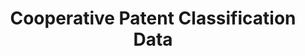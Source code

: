 ---
layout: default
bigquery: https://console.cloud.google.com/bigquery?p=patents-public-data&d=cpc&page=dataset
citation: '“Cooperative Patent Classification” by the EPO and USPTO, for public use. '
contributors: EPO, USPTO
cost: None
description: Cooperative Patent Classification Data contains the scheme and definitions
  of the Cooperative Patent Classification system for classifying patent documents.
  The CPC is the result of a partnership between the EPO and the USPTO in their joint
  effort to develop a common, internationally compatible classification system for
  technical documents, in particular patent publications, which will be used by both
  offices in the patent granting process
documentation: https://www.cooperativepatentclassification.org/cpcSchemeAndDefinitions
last_edit: Mon, 04 Apr 2022 19:07:06 GMT
location: https://www.cooperativepatentclassification.org/index
maintained_by: USPTO, EPO
schema_fields: '[''title_part'', ''date_revised'', ''sizeCache'', ''notAllocatable'',
  ''additional_only'', ''glossary'', ''definition'', ''synonyms'', ''parents'', ''not_allocatable'',
  ''ipcConcordant'', ''informative_references'', ''dateRevised'', ''titleFull'', ''ipc_concordant'',
  ''symbol'', ''titlePart'', ''limiting_references'', ''residual_references'', ''breakdown_code'',
  ''limitingReferences'', ''applicationReferences'', ''childGroups'', ''informativeReferences'',
  ''children'', ''title_full'', ''breakdownCode'', ''status'', ''application_references'',
  ''child_groups'', ''residualReferences'', ''level'']'
shortname: cooperative_patent_classification
tags:
- patents
- science
title: Cooperative Patent Classification Data
uuid: 984374a7-16e9-4b35-9445-458daceb01bf
---